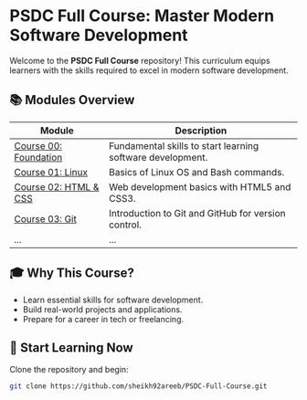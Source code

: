 # PSDC Full Course: Master Modern Software Development

Welcome to the **PSDC Full Course** repository! This curriculum equips learners with the skills required to excel in modern software development.

## 📚 Modules Overview
| **Module**          | **Description**                                       |
|----------------------|-------------------------------------------------------|
| [Course 00: Foundation](course-00-foundation/) | Fundamental skills to start learning software development. |
| [Course 01: Linux](course-01-linux/)           | Basics of Linux OS and Bash commands.                      |
| [Course 02: HTML & CSS](course-02-html-css/)   | Web development basics with HTML5 and CSS3.               |
| [Course 03: Git](course-03-git/)              | Introduction to Git and GitHub for version control.        |
| ...                  | ...                                                   |

## 🎓 Why This Course?
- Learn essential skills for software development.
- Build real-world projects and applications.
- Prepare for a career in tech or freelancing.

## 🚀 Start Learning Now
Clone the repository and begin:
```bash
git clone https://github.com/sheikh92areeb/PSDC-Full-Course.git
